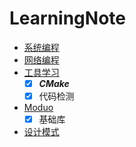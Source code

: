 # LearningNote
+ [系统编程](./APUE)
+ [网络编程](./unp)
+ [工具学习](./Tools)
    + [x] ***CMake*** 
    + [x] 代码检测
+ [Moduo](./Muduo)
    + [x] 基础库
+ [设计模式](./DesignPattern)